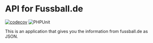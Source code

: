 # API for Fussball.de

[![codecov](https://codecov.io/gh/wesolowski/api-fussball/branch/master/graph/badge.svg)](https://codecov.io/gh/wesolowski/api-fussball)
![PHPUnit](https://github.com/wesolowski/api-fussball/workflows/PHPUnit/badge.svg)


This is an application that gives you the information from fussball.de as JSON.


